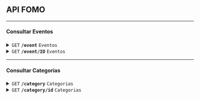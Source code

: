 ## API FOMO
------------------------------------------------------------------------------------------

#### Consultar Eventos


<details>
 <summary><code>GET</code> <code><b>/event</b></code> <code>Eventos</code></summary>

##### Parameters

> | name         | type                   | data type           | description                  |
> |--------------|------------------------|---------------------|------------------------------|
> | `start_date` | optional               | date (DD-MM-YYYY)   | start_date                   |
> | `end_date`   | optional               | date (DD-MM-YYYY)   | end_date                     |
> | `free`       | optional               | str                 | si es grati                  |
> | `category`   | optional x N categorys | list                | The specific stub numeric id |
> | `event_name` | optional               | str                 | The specific stub numeric id |
> 
> 
> 
> 

##### Responses

> | http code     | content-type                      | response |
> |---------------|-----------------------------------|----------|
> | `200`         | `application/json`        | Json     |

##### Example Response
```json
[
    {
        "id": 1,
        "end_date": "2024-07-31 17:09:38",
        "start_date": "2023-08-31 17:09:35",
        "day_name_start": "Jueves",
        "day_name_end": "Miércoles",
        "event_name": "Prueba después de migrate",
        "event_img": "http://127.0.0.1:8000/media/images/Screenshot_from_2023-07-30_17-24-56.png",
        "image_url": "/media/images/Screenshot_from_2023-07-30_17-24-56.png",
        "event_location": "En lo de tu señora",
        "ticket_price": null,
        "highlighted": false,
        "category": "teatro"
    },
    {
        "id": 2,
        "start_date": "2024-08-02 23:05:24",
        "end_date": "2025-08-02 23:05:29",
        "day_name_start": "Viernes",
        "day_name_end": "Sábado",
        "event_name": "Prueba 2-8-23",
        "event_img": "http://127.0.0.1:8000/media/images/Screenshot_from_2023-07-30_17-24-56_3R4AIZD.png",
        "image_url": "/media/images/Screenshot_from_2023-07-30_17-24-56_3R4AIZD.png",
        "event_location": "En lo de tu señora 2",
        "ticket_price": null,
        "highlighted": false,
        "category": "musica"
    }
]
```



</details>

<details>
 <summary><code>GET</code> <code><b>/event/ID</b></code> <code>Eventos</code></summary>

##### Parameters

> | name |  type     | data type      | description                         |
> |------|-----------|----------------|-------------------------------------|
> | `id`  |  required | int ($int64)   | The specific stub numeric id        |

##### Responses

> | http code | content-type                      | response                                    |
> |-----------|-----------------------------------|---------------------------------------------|
> | `200`     | `application/json`        | Json                                        |
> | `404`     | `application/json`                | `{"code":"404","detail": "No encontrado."}` |


##### Example Response
```json
{
    "id": 7,
    "day_name_start": "Viernes",
    "day_name_end": "Lunes",
    "start_date": "2029-08-03T14:45:07Z",
    "end_date": "2043-08-03T14:45:09Z",
    "event_name": "free y category",
    "has_ticket": true,
    "ticket_price": 0,
    "tickets_left": true,
    "tickets_available": 1000,
    "buy_tickets": "asdsad",
    "event_link": "asdasd",
    "event_img": "http://127.0.0.1:8000/media/images/Screenshot_from_2023-07-31_14-46-30_Qc4V83u.png",
    "organization_page": "asdasdsad",
    "event_location": "En lo de tu señora 8",
    "highlighted": false,
    "user_creator": 1,
    "category": "Obra de teatro"
}
```

</details>


------------------------------------------------------------------------------------------

#### Consultar Categorias


<details>
 <summary><code>GET</code> <code><b>/category</b></code> <code>Categorias</code></summary>

##### Parameters

> | name |  type     | data type      | description                         |
> |------|-----------|----------------|-------------------------------------|

##### Responses

> | http code | content-type                      | response                                    |
> |-----------|-----------------------------------|---------------------------------------------|
> | `200`     | `application/json`        | Json                                        |

##### Example Response
```json
[
    {
        "id": 1,
        "name": "teatro"
    },
    {
        "id": 2,
        "name": "musica"
    },
    {
        "id": 3,
        "name": "perreo"
    }
]
```

</details>


<details>
 <summary><code>GET</code> <code><b>/category/id</b></code> <code>Categorias</code></summary>

##### Parameters

> | name |  type     | data type      | description                         |
> |------|-----------|----------------|-------------------------------------|
> | `id`  |  required | int ($int64)   | The specific stub numeric id        |

##### Responses

> | http code | content-type                      | response                                    |
> |-----------|-----------------------------------|---------------------------------------------|
> | `200`     | `application/json`        | Json                                        |
> | `404`     | `application/json`                | `{"code":"404","detail": "No encontrado."}` |

##### Example Response
```json
[
    {
        "id": 1,
        "name": "teatro"
    }
]
```

</details>


